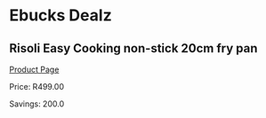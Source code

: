 
# Ebucks Dealz
## Risoli Easy Cooking non-stick 20cm fry pan
[Product Page](https://www.ebucks.com/web/shop/productSelected.do?prodId=1162587803&catId=1157659933)

Price: R499.00

Savings: 200.0


	